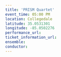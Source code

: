 ```yaml
---
title: 'PRISM Quartet'
event_time: 05:00 PM
location: Collegedale
latitude: 35.0531301
longitude: -85.0502276
performance_url:
ticket_information_url:
ensemble:
conductor:
---
```

